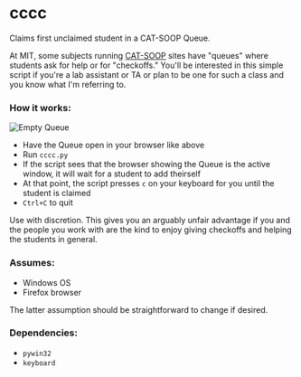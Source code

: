 # cccc

Claims first unclaimed student in a CAT-SOOP Queue.

At MIT, some subjects running [CAT-SOOP](https://catsoop.mit.edu/website) sites have "queues" where students ask for help or for "checkoffs." You'll be interested in this simple script if you're a lab assistant or TA or plan to be one for such a class and you know what I'm referring to.

### How it works:

![Empty Queue](https://i.imgur.com/1mGSGSO.png)

* Have the Queue open in your browser like above
* Run `cccc.py`
* If the script sees that the browser showing the Queue is the active window, it will wait for a student to add theirself
* At that point, the script presses `c` on your keyboard for you until the student is claimed
* `Ctrl+C` to quit

Use with discretion. This gives you an arguably unfair advantage if you and the people you work with are the kind to enjoy giving checkoffs and helping the students in general.

### Assumes:

* Windows OS
* Firefox browser

The latter assumption should be straightforward to change if desired.

### Dependencies:

* `pywin32`
* `keyboard`
